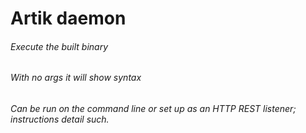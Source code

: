 #  Artik daemon
###### Execute the built binary
###### With no args it will show syntax
###### Can be run on the command line or set up as an HTTP REST listener; instructions detail such.
